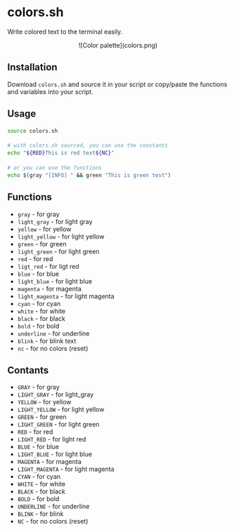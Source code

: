 # colors.sh

Write colored text to the terminal easily.

<center>![Color palette](colors.png)</center>

## Installation

Download `colors.sh` and source it in your script or copy/paste the functions and variables into your script.

## Usage

```sh
source colors.sh

# with colors.sh sourced, you can use the constants
echo "${RED}This is red text${NC}"

# or you can use the functions
echo $(gray "[INFO] " && green "This is green test")
```

## Functions

- `gray` - for gray
- `light_gray` - for light gray
- `yellow` - for yellow
- `light_yellow` - for light yellow
- `green` - for green
- `light_green` - for light green
- `red` - for red
- `ligt_red` - for ligt red
- `blue` - for blue
- `light_blue` - for light blue
- `magenta` - for magenta
- `light_magenta` - for light magenta
- `cyan` - for cyan
- `white` - for white
- `black` - for black
- `bold` - for bold
- `underline` - for underline
- `blink` - for blink text
- `nc` - for no colors (reset)

## Contants

- `GRAY` - for gray
- `LIGHT_GRAY` - for light_gray
- `YELLOW` - for yellow
- `LIGHT_YELLOW` - for light yellow
- `GREEN` - for green
- `LIGHT_GREEN` - for light green
- `RED` - for red
- `LIGHT_RED` - for light red
- `BLUE` - for blue
- `LIGHT_BLUE` - for light blue
- `MAGENTA` - for magenta
- `LIGHT_MAGENTA` - for light magenta
- `CYAN` - for cyan
- `WHITE` - for white
- `BLACK` - for black
- `BOLD` - for bold
- `UNDERLINE` - for underline
- `BLINK` - for blink
- `NC` - for no colors (reset)